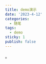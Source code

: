 ```yaml
---
title: demo演示
date: '2023-4-12'
categories:
  - 随笔
tags:
  - demo
sticky: 1
publish: false
---
```

<template>
  <div class="test-demo">
    {{ msg }}
    <demo></demo>
    <LastUpdate/>
  </div>
</template>

<script>
export default {
  data () {
    return {
      msg: 'Hello VuePress!'
    }
  },
}
</script>。
